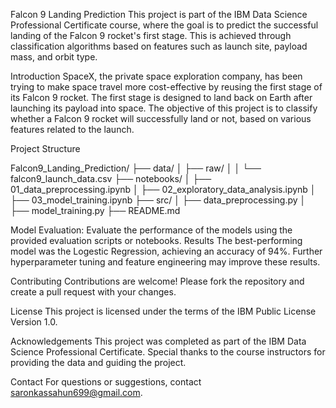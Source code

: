 
Falcon 9 Landing Prediction
This project is part of the IBM Data Science Professional Certificate course, where the goal is to predict the successful landing of the Falcon 9 rocket's first stage. 
This is achieved through classification algorithms based on features such as launch site, payload mass, and orbit type.

Introduction
SpaceX, the private space exploration company, has been trying to make space travel more cost-effective by reusing the first stage of its Falcon 9 rocket. 
The first stage is designed to land back on Earth after launching its payload into space. 
The objective of this project is to classify whether a Falcon 9 rocket will successfully land or not, based on various features related to the launch.

Project Structure

Falcon9_Landing_Prediction/
├── data/
│   ├── raw/
│   │   └── falcon9_launch_data.csv
├── notebooks/
│   ├── 01_data_preprocessing.ipynb
│   ├── 02_exploratory_data_analysis.ipynb
│   ├── 03_model_training.ipynb
├── src/
│   ├── data_preprocessing.py
│   ├── model_training.py
├── README.md

Model Evaluation: Evaluate the performance of the models using the provided evaluation scripts or notebooks.
Results
The best-performing model was the Logestic Regression, achieving an accuracy of 94%. Further hyperparameter tuning and feature engineering may improve these results.

Contributing
Contributions are welcome! Please fork the repository and create a pull request with your changes.

License
This project is licensed under the terms of the IBM Public License Version 1.0.

Acknowledgements
This project was completed as part of the IBM Data Science Professional Certificate. Special thanks to the course instructors for providing the data and guiding the project.

Contact For questions or suggestions, contact saronkassahun699@gmail.com.

